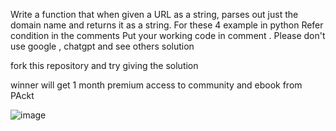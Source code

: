 Write a function that when given a URL as a string, parses out just the domain name and returns it as a string. For these 4 example in python
Refer condition in the comments
Put your working code in comment . Please don't use google , chatgpt and see others solution

fork this repository and try giving the solution

winner will get 1 month premium access to community and ebook from PAckt

![image](https://github.com/arshad831/panda-challenge/assets/70535034/fb6ff529-3708-4cdf-bf22-68153067d508)

